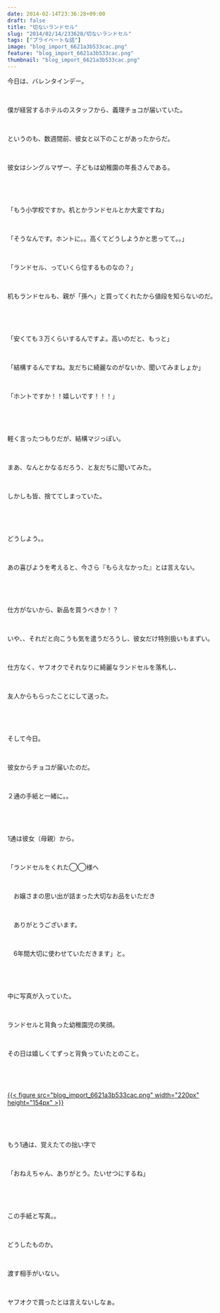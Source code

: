 ```yaml
---
date: 2014-02-14T23:36:28+09:00
draft: false
title: "切ないランドセル"
slug: "2014/02/14/233628/切ないランドセル"
tags: ["プライベートな話"]
image: "blog_import_6621a3b533cac.png"
feature: "blog_import_6621a3b533cac.png"
thumbnail: "blog_import_6621a3b533cac.png"
---
```

<p>今日は、バレンタインデー。</p><p> </p><p>僕が経営するホテルのスタッフから、義理チョコが届いていた。</p><p> </p><p>というのも、数週間前、彼女と以下のことがあったからだ。</p><p> </p><p>彼女はシングルマザー、子どもは幼稚園の年長さんである。</p><p> </p><p> </p><p>「もう小学校ですか。机とかランドセルとか大変ですね」</p><p> </p><p>「そうなんです。ホントに。。高くてどうしようかと思ってて。。」</p><p> </p><p>「ランドセル、っていくら位するものなの？」</p><p> </p><p>机もランドセルも、親が「孫へ」と買ってくれたから値段を知らないのだ。</p><p> </p><p> </p><p>「安くても３万くらいするんですよ。高いのだと、もっと」</p><p> </p><p>「結構するんですね。友だちに綺麗なのがないか、聞いてみましょか」</p><p> </p><p>「ホントですか！！嬉しいです！！！」</p><p> </p><p> </p><p>軽く言ったつもりだが、結構マジっぽい。</p><p> </p><p>まあ、なんとかなるだろう、と友だちに聞いてみた。</p><p> </p><p>しかしも皆、捨ててしまっていた。</p><p> </p><p> </p><p>どうしよう。。</p><p> </p><p>あの喜びようを考えると、今さら『もらえなかった』とは言えない。</p><p> </p><p> </p><p>仕方がないから、新品を買うべきか！？</p><p> </p><p>いや、、それだと向こうも気を遣うだろうし、彼女だけ特別扱いもまずい。</p><p> </p><p>仕方なく、ヤフオクでそれなりに綺麗なランドセルを落札し、</p><p> </p><p>友人からもらったことにして送った。</p><p> </p><p> </p><p>そして今日。</p><p> </p><p>彼女からチョコが届いたのだ。</p><p> </p><p>２通の手紙と一緒に。。</p><p> </p><p> </p><p>1通は彼女（母親）から。</p><p> </p><p>「ランドセルをくれた◯◯様へ</p><p> </p><p>　お嬢さまの思い出が詰まった大切なお品をいただき</p><p> </p><p>　ありがとうございます。</p><p> </p><p>　6年間大切に使わせていただきます」と。</p><p> </p><p> </p><p>中に写真が入っていた。</p><p> </p><p>ランドセルと背負った幼稚園児の笑顔。</p><p> </p><p>その日は嬉しくてずっと背負っていたとのこと。</p><p> </p><p> </p><p><a href="blog_import_6621a3b533cac.png">{{< figure src="blog_import_6621a3b533cac.png" width="220px" height="154px" >}}</a></p><p> </p><p> </p><p>もう1通は、覚えたての拙い字で</p><p> </p><p>「おねえちゃん、ありがとう。たいせつにするね」</p><p> </p><p> </p><p>この手紙と写真。。</p><p> </p><p>どうしたものか。</p><p> </p><p>渡す相手がいない。</p><p> </p><p>ヤフオクで買ったとは言えないしなぁ。</p><p> </p><p> </p><p> </p>

